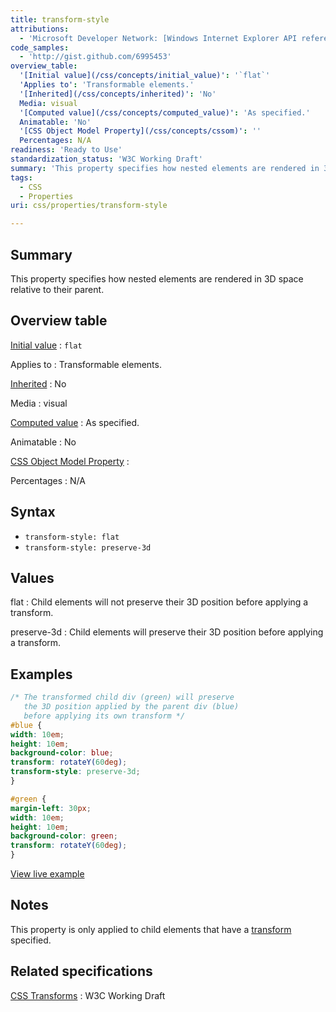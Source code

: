 ```yaml
---
title: transform-style
attributions:
  - 'Microsoft Developer Network: [Windows Internet Explorer API reference Article](http://msdn.microsoft.com/en-us/library/ie/hh828809%28v=vs.85%29.aspx)'
code_samples:
  - 'http://gist.github.com/6995453'
overview_table:
  '[Initial value](/css/concepts/initial_value)': '`flat`'
  'Applies to': 'Transformable elements.'
  '[Inherited](/css/concepts/inherited)': 'No'
  Media: visual
  '[Computed value](/css/concepts/computed_value)': 'As specified.'
  Animatable: 'No'
  '[CSS Object Model Property](/css/concepts/cssom)': ''
  Percentages: N/A
readiness: 'Ready to Use'
standardization_status: 'W3C Working Draft'
summary: 'This property specifies how nested elements are rendered in 3D space relative to their parent.'
tags:
  - CSS
  - Properties
uri: css/properties/transform-style

---
```

## Summary

This property specifies how nested elements are rendered in 3D space relative to their parent.

## Overview table

[Initial value](/css/concepts/initial_value)
:   `flat`

Applies to
:   Transformable elements.

[Inherited](/css/concepts/inherited)
:   No

Media
:   visual

[Computed value](/css/concepts/computed_value)
:   As specified.

Animatable
:   No

[CSS Object Model Property](/css/concepts/cssom)
:

Percentages
:   N/A

## Syntax

-   `transform-style: flat`
-   `transform-style: preserve-3d`

## Values

flat
:   Child elements will not preserve their 3D position before applying a transform.

preserve-3d
:   Child elements will preserve their 3D position before applying a transform.

## Examples

``` css
/* The transformed child div (green) will preserve
   the 3D position applied by the parent div (blue)
   before applying its own transform */
#blue {
width: 10em;
height: 10em;
background-color: blue;
transform: rotateY(60deg);
transform-style: preserve-3d;
}

#green {
margin-left: 30px;
width: 10em;
height: 10em;
background-color: green;
transform: rotateY(60deg);
}
```

[View live example](http://code.webplatform.org/gist/6995453)

## Notes

This property is only applied to child elements that have a [transform](/css/transforms/transform) specified.

## Related specifications

[CSS Transforms](http://www.w3.org/TR/css3-transforms)
:   W3C Working Draft
